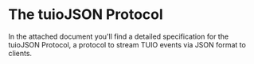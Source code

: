 # The tuioJSON Protocol

In the attached document you'll find a detailed specification for the tuioJSON Protocol, a protocol to stream TUIO events via JSON format to clients.